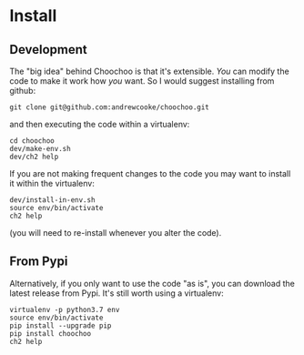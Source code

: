 
# Install

## Development

The "big idea" behind Choochoo is that it's extensible.  *You* can modify the code
to make it work how *you* want.  So I would suggest installing from github:

    git clone git@github.com:andrewcooke/choochoo.git
    
and then executing the code within a virtualenv:

    cd choochoo
    dev/make-env.sh
    dev/ch2 help
    
If you are not making frequent changes to the code you may want to install
it within the virtualenv:

    dev/install-in-env.sh
    source env/bin/activate
    ch2 help
    
(you will need to re-install whenever you alter the code).

## From Pypi

Alternatively, if you only want to use the code "as is", you can download 
the latest release from Pypi.  It's still worth using a virtualenv:

    virtualenv -p python3.7 env
    source env/bin/activate
    pip install --upgrade pip
    pip install choochoo
    ch2 help
 